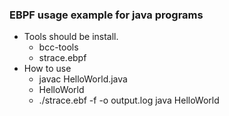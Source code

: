### EBPF usage example for java programs

* Tools should be install.
    * bcc-tools
    * strace.ebpf
* How to use
    * javac HelloWorld.java
    * HelloWorld
    * ./strace.ebf -f -o output.log java HelloWorld
